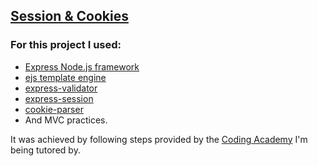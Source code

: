 [Session & Cookies]()
---

<h3>For this project I used:</h3>  

- [Express Node.js framework](https://expressjs.com/)
- [ejs template engine](https://ejs.co/)
- [express-validator](https://www.npmjs.com/package/express-validator)
- [express-session](https://www.npmjs.com/package/express-session)
- [cookie-parser](https://www.npmjs.com/package/cookie-parser)
- And MVC practices.

It was achieved by following steps provided by the [Coding Academy](https://www.digitalhouse.com/) I'm being tutored by.